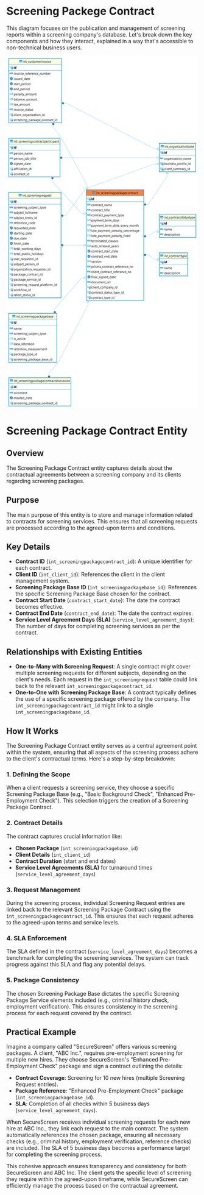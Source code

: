 # Screening Packege Contract

This diagram focuses on the publication and management of screening reports within a screening company's database. Let's break down the key components and how they interact, explained in a way that's accessible to non-technical business users.

![static/img/prismaenterprise - int_screeningpackageservice.png](<../../../../../static/img/prismaenterprise - int_screeningpackagecontract.png>)

# Screening Package Contract Entity

## Overview

The Screening Package Contract entity captures details about the contractual agreements between a screening company and its clients regarding screening packages.

## Purpose

The main purpose of this entity is to store and manage information related to contracts for screening services. This ensures that all screening requests are processed according to the agreed-upon terms and conditions.

## Key Details

- **Contract ID** (`int_screeningpackagecontract_id`): A unique identifier for each contract.
- **Client ID** (`int_client_id`): References the client in the client management system.
- **Screening Package Base ID** (`int_screeningpackagebase_id`): References the specific Screening Package Base chosen for the contract.
- **Contract Start Date** (`contract_start_date`): The date the contract becomes effective.
- **Contract End Date** (`contract_end_date`): The date the contract expires.
- **Service Level Agreement Days (SLA)** (`service_level_agreement_days`): The number of days for completing screening services as per the contract.

## Relationships with Existing Entities

- **One-to-Many with Screening Request**: A single contract might cover multiple screening requests for different subjects, depending on the client's needs. Each request in the `int_screeningrequest` table could link back to the relevant `int_screeningpackagecontract_id`.
- **One-to-One with Screening Package Base**: A contract typically defines the use of a specific screening package offered by the company. The `int_screeningpackagecontract_id` might link to a single `int_screeningpackagebase_id`.

## How It Works

The Screening Package Contract entity serves as a central agreement point within the system, ensuring that all aspects of the screening process adhere to the client's contractual terms. Here's a step-by-step breakdown:

### 1. Defining the Scope

When a client requests a screening service, they choose a specific Screening Package Base (e.g., "Basic Background Check", "Enhanced Pre-Employment Check"). This selection triggers the creation of a Screening Package Contract.

### 2. Contract Details

The contract captures crucial information like:

- **Chosen Package** (`int_screeningpackagebase_id`)
- **Client Details** (`int_client_id`)
- **Contract Duration** (start and end dates)
- **Service Level Agreements (SLA)** for turnaround times (`service_level_agreement_days`)

### 3. Request Management

During the screening process, individual Screening Request entries are linked back to the relevant Screening Package Contract using the `int_screeningpackagecontract_id`. This ensures that each request adheres to the agreed-upon terms and service levels.

### 4. SLA Enforcement

The SLA defined in the contract (`service_level_agreement_days`) becomes a benchmark for completing the screening services. The system can track progress against this SLA and flag any potential delays.

### 5. Package Consistency

The chosen Screening Package Base dictates the specific Screening Package Service elements included (e.g., criminal history check, employment verification). This ensures consistency in the screening process for each request covered by the contract.

## Practical Example

Imagine a company called "SecureScreen" offers various screening packages. A client, "ABC Inc.", requires pre-employment screening for multiple new hires. They choose SecureScreen's "Enhanced Pre-Employment Check" package and sign a contract outlining the details:

- **Contract Coverage**: Screening for 10 new hires (multiple Screening Request entries).
- **Package Reference**: "Enhanced Pre-Employment Check" package (`int_screeningpackagebase_id`).
- **SLA**: Completion of all checks within 5 business days (`service_level_agreement_days`).

When SecureScreen receives individual screening requests for each new hire at ABC Inc., they link each request to the main contract. The system automatically references the chosen package, ensuring all necessary checks (e.g., criminal history, employment verification, reference checks) are included. The SLA of 5 business days becomes a performance target for completing the screening process.

This cohesive approach ensures transparency and consistency for both SecureScreen and ABC Inc. The client gets the specific level of screening they require within the agreed-upon timeframe, while SecureScreen can efficiently manage the process based on the contractual agreement.
